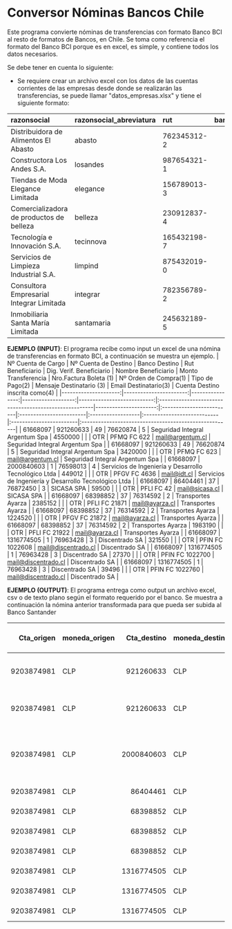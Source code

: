 # Conversor Nóminas Bancos Chile

Este programa convierte nóminas de transferencias con formato Banco BCI al resto de formatos de Bancos, en Chile. Se toma como referencia el formato del Banco BCI porque es en excel, es simple, y contiene todos los datos necesarios.

Se debe tener en cuenta lo siguiente:
* Se requiere crear un archivo excel con los datos de las cuentas corrientes de las empresas desde donde se realizarán las transferencias, se puede llamar "datos_empresas.xlsx" y tiene el siguiente formato:

| razonsocial                              | razonsocial_abreviatura   | rut         |   banco_codigo |   cuenta_num | convenios_pagos_masivos_bancochile                |
|:-----------------------------------------|:--------------------------|:------------|---------------:|-------------:|:--------------------------------------------------|
| Distribuidora de Alimentos El Abasto     | abasto                    | 762345312-2 |             37 |   9203874981 | no_aplica                                         |
| Constructora Los Andes S.A.              | losandes                  | 987654321-1 |              1 |    150983062 | 811 - Pago remuneraciones, 812 - Pago proveedores |
| Tiendas de Moda Elegance Limitada        | elegance                  | 156789013-3 |              1 |    820018739 | 812 - Pago proveedores                            |
| Comercializadora de productos de belleza | belleza                   | 230912837-4 |              1 |    240684902 | 812 - Pago proveedores                            |
| Tecnología e Innovación S.A.             | tecinnova                 | 165432198-7 |              1 |    410576930 | no_aplica                                         |
| Servicios de Limpieza Industrial S.A.    | limpind                   | 875432019-0 |             28 |    783095017 | no_aplica                                         |
| Consultora Empresarial Integrar Limitada | integrar                  | 782356789-2 |             28 |    370280064 | no_aplica                                         |
| Inmobiliaria Santa María Limitada        | santamaria                | 245632189-5 |              1 |    690128047 | 813 – Pago remuneraciones                         |


**EJEMPLO (INPUT)**:
El programa recibe como input un excel de una nómina de transferencias en formato BCI, a continuación se muestra un ejemplo.
|   Nº Cuenta de Cargo |   Nº Cuenta de Destino |   Banco Destino |   Rut Beneficiario |   Dig. Verif. Beneficiario | Nombre Beneficiario                                   |   Monto Transferencia | Nro.Factura Boleta (1)   | Nº Orden de Compra(1)   | Tipo de Pago(2)   | Mensaje Destinatario (3)   | Email Destinatario(3)   | Cuenta Destino inscrita como(4)                       |
|---------------------:|-----------------------:|----------------:|-------------------:|---------------------------:|:------------------------------------------------------|----------------------:|:-------------------------|:------------------------|:------------------|:---------------------------|:------------------------|:------------------------------------------------------|
|             61668097 |              921260633 |              49 |           76620874 |                          5 | Seguridad Integral Argentum Spa                       |               4550000 |                          |                         | OTR               | PFMQ FC 622                | mail@argentum.cl        | Seguridad Integral Argentum Spa                       |
|             61668097 |              921260633 |              49 |           76620874 |                          5 | Seguridad Integral Argentum Spa                       |               3420000 |                          |                         | OTR               | PFMQ FC 623                | mail@argentum.cl        | Seguridad Integral Argentum Spa                       |
|             61668097 |             2000840603 |               1 |           76598013 |                          4 | Servicios de Ingeniería y Desarrollo Tecnológico Ltda |                449012 |                          |                         | OTR               | PFGV FC 4636               | mail@idt.cl             | Servicios de Ingeniería y Desarrollo Tecnológico Ltda |
|             61668097 |               86404461 |              37 |           76872450 |                          3 | SICASA SPA                                            |                 59500 |                          |                         | OTR               | PFLI FC 42                 | mail@sicasa.cl          | SICASA SPA                                            |
|             61668097 |               68398852 |              37 |           76314592 |                          2 | Transportes Ayarza                                    |               2385152 |                          |                         | OTR               | PFLI FC 21871              | mail@ayarza.cl          | Transportes Ayarza                                    |
|             61668097 |               68398852 |              37 |           76314592 |                          2 | Transportes Ayarza                                    |               1224520 |                          |                         | OTR               | PFGV FC 21872              | mail@ayarza.cl          | Transportes Ayarza                                    |
|             61668097 |               68398852 |              37 |           76314592 |                          2 | Transportes Ayarza                                    |               1983190 |                          |                         | OTR               | PFLI FC 21922              | mail@ayarza.cl          | Transportes Ayarza                                    |
|             61668097 |             1316774505 |               1 |           76963428 |                          3 | Discentrado SA                                        |                321550 |                          |                         | OTR               | PFIN FC 1022608            | mail@discentrado.cl     | Discentrado SA                                        |
|             61668097 |             1316774505 |               1 |           76963428 |                          3 | Discentrado SA                                        |                 27370 |                          |                         | OTR               | PFIN FC 1022700            | mail@discentrado.cl     | Discentrado SA                                        |
|             61668097 |             1316774505 |               1 |           76963428 |                          3 | Discentrado SA                                        |                 39496 |                          |                         | OTR               | PFIN FC 1022760            | mail@discentrado.cl     | Discentrado SA                                        |


**EJEMPLO (OUTPUT)**:
El programa entrega como output un archivo excel, csv o de texto plano según el formato requerido por el banco. Se muestra a continuación la nómina anterior transformada para que pueda ser subida al Banco Santander

|   Cta_origen | moneda_origen   |   Cta_destino | moneda_destino   |   Cod_banco |   RUT benef. | nombre benef.                                         |   Mto Total | Glosa TEF       | Correo              | Glosa correo    | Glosa Cartola Cliente   | Glosa Cartola Beneficiario   | Glosa Cliente   |
|-------------:|:----------------|--------------:|:-----------------|------------:|-------------:|:------------------------------------------------------|------------:|:----------------|:--------------------|:----------------|:------------------------|:-----------------------------|:----------------|
|   9203874981 | CLP             |     921260633 | CLP              |          49 |    766208745 | Seguridad Integral Argentum Spa                       |     4550000 | PFMQ FC 622     | mail@argentum.cl    | PFMQ FC 622     |                         | PFMQ FC 622                  | PFMQ FC 622     |
|   9203874981 | CLP             |     921260633 | CLP              |          49 |    766208745 | Seguridad Integral Argentum Spa                       |     3420000 | PFMQ FC 623     | mail@argentum.cl    | PFMQ FC 623     |                         | PFMQ FC 623                  | PFMQ FC 623     |
|   9203874981 | CLP             |    2000840603 | CLP              |           1 |    765980134 | Servicios de Ingeniería y Desarrollo Tecnológico Ltda |      449012 | PFGV FC 4636    | mail@idt.cl         | PFGV FC 4636    |                         | PFGV FC 4636                 | PFGV FC 4636    |
|   9203874981 | CLP             |      86404461 | CLP              |          37 |    768724503 | SICASA SPA                                            |       59500 | PFLI FC 42      | mail@sicasa.cl      | PFLI FC 42      |                         | PFLI FC 42                   | PFLI FC 42      |
|   9203874981 | CLP             |      68398852 | CLP              |          37 |    763145922 | Transportes Ayarza                                    |     2385152 | PFLI FC 21871   | mail@ayarza.cl      | PFLI FC 21871   |                         | PFLI FC 21871                | PFLI FC 21871   |
|   9203874981 | CLP             |      68398852 | CLP              |          37 |    763145922 | Transportes Ayarza                                    |     1224520 | PFGV FC 21872   | mail@ayarza.cl      | PFGV FC 21872   |                         | PFGV FC 21872                | PFGV FC 21872   |
|   9203874981 | CLP             |      68398852 | CLP              |          37 |    763145922 | Transportes Ayarza                                    |     1983190 | PFLI FC 21922   | mail@ayarza.cl      | PFLI FC 21922   |                         | PFLI FC 21922                | PFLI FC 21922   |
|   9203874981 | CLP             |    1316774505 | CLP              |           1 |    769634283 | Discentrado SA                                        |      321550 | PFIN FC 1022608 | mail@discentrado.cl | PFIN FC 1022608 |                         | PFIN FC 1022608              | PFIN FC 1022608 |
|   9203874981 | CLP             |    1316774505 | CLP              |           1 |    769634283 | Discentrado SA                                        |       27370 | PFIN FC 1022700 | mail@discentrado.cl | PFIN FC 1022700 |                         | PFIN FC 1022700              | PFIN FC 1022700 |
|   9203874981 | CLP             |    1316774505 | CLP              |           1 |    769634283 | Discentrado SA                                        |       39496 | PFIN FC 1022760 | mail@discentrado.cl | PFIN FC 1022760 |                         | PFIN FC 1022760              | PFIN FC 1022760 |